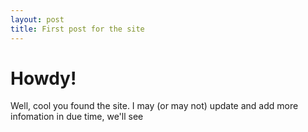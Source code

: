 ```yaml
---
layout: post
title: First post for the site
---
```


# Howdy!

Well, cool you found the site. I may (or may not) update and add more infomation in due time, we'll see
